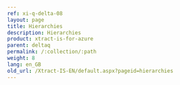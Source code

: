 ```yaml
---
ref: xi-q-delta-08
layout: page
title: Hierarchies
description: Hierarchies
product: xtract-is-for-azure
parent: deltaq
permalink: /:collection/:path
weight: 8
lang: en_GB
old_url: /Xtract-IS-EN/default.aspx?pageid=hierarchies
---
```

